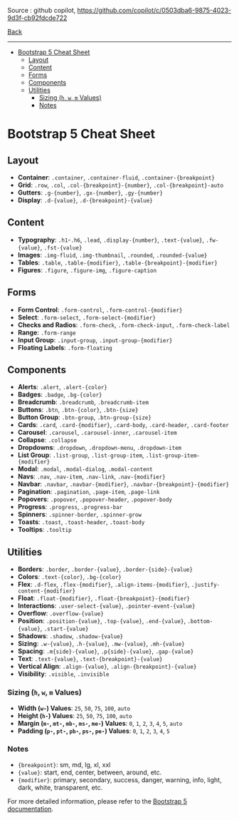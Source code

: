 
Source : github copilot, https://github.com/copilot/c/0503dba6-9875-4023-9d3f-cb92fdcde722

[Back](../readme.md)

---

- [Bootstrap 5 Cheat Sheet](#bootstrap-5-cheat-sheet)
  - [Layout](#layout)
  - [Content](#content)
  - [Forms](#forms)
  - [Components](#components)
  - [Utilities](#utilities)
    - [Sizing (`h`, `w`, `m` Values)](#sizing-h-w-m-values)
    - [Notes](#notes)


# Bootstrap 5 Cheat Sheet

## Layout
- **Container**: `.container`, `.container-fluid`, `.container-{breakpoint}`
- **Grid**: `.row`, `.col`, `.col-{breakpoint}-{number}`, `.col-{breakpoint}-auto`
- **Gutters**: `.g-{number}`, `.gx-{number}`, `.gy-{number}`
- **Display**: `.d-{value}`, `.d-{breakpoint}-{value}`

## Content
- **Typography**: `.h1`-`.h6`, `.lead`, `.display-{number}`, `.text-{value}`, `.fw-{value}`, `.fst-{value}`
- **Images**: `.img-fluid`, `.img-thumbnail`, `.rounded`, `.rounded-{value}`
- **Tables**: `.table`, `.table-{modifier}`, `.table-{breakpoint}-{modifier}`
- **Figures**: `.figure`, `.figure-img`, `.figure-caption`

## Forms
- **Form Control**: `.form-control`, `.form-control-{modifier}`
- **Select**: `.form-select`, `.form-select-{modifier}`
- **Checks and Radios**: `.form-check`, `.form-check-input`, `.form-check-label`
- **Range**: `.form-range`
- **Input Group**: `.input-group`, `.input-group-{modifier}`
- **Floating Labels**: `.form-floating`

## Components
- **Alerts**: `.alert`, `.alert-{color}`
- **Badges**: `.badge`, `.bg-{color}`
- **Breadcrumb**: `.breadcrumb`, `.breadcrumb-item`
- **Buttons**: `.btn`, `.btn-{color}`, `.btn-{size}`
- **Button Group**: `.btn-group`, `.btn-group-{size}`
- **Cards**: `.card`, `.card-{modifier}`, `.card-body`, `.card-header`, `.card-footer`
- **Carousel**: `.carousel`, `.carousel-inner`, `.carousel-item`
- **Collapse**: `.collapse`
- **Dropdowns**: `.dropdown`, `.dropdown-menu`, `.dropdown-item`
- **List Group**: `.list-group`, `.list-group-item`, `.list-group-item-{modifier}`
- **Modal**: `.modal`, `.modal-dialog`, `.modal-content`
- **Navs**: `.nav`, `.nav-item`, `.nav-link`, `.nav-{modifier}`
- **Navbar**: `.navbar`, `.navbar-{modifier}`, `.navbar-{breakpoint}-{modifier}`
- **Pagination**: `.pagination`, `.page-item`, `.page-link`
- **Popovers**: `.popover`, `.popover-header`, `.popover-body`
- **Progress**: `.progress`, `.progress-bar`
- **Spinners**: `.spinner-border`, `.spinner-grow`
- **Toasts**: `.toast`, `.toast-header`, `.toast-body`
- **Tooltips**: `.tooltip`

## Utilities
- **Borders**: `.border`, `.border-{value}`, `.border-{side}-{value}`
- **Colors**: `.text-{color}`, `.bg-{color}`
- **Flex**: `.d-flex`, `.flex-{modifier}`, `.align-items-{modifier}`, `.justify-content-{modifier}`
- **Float**: `.float-{modifier}`, `.float-{breakpoint}-{modifier}`
- **Interactions**: `.user-select-{value}`, `.pointer-event-{value}`
- **Overflow**: `.overflow-{value}`
- **Position**: `.position-{value}`, `.top-{value}`, `.end-{value}`, `.bottom-{value}`, `.start-{value}`
- **Shadows**: `.shadow`, `.shadow-{value}`
- **Sizing**: `.w-{value}`, `.h-{value}`, `.mw-{value}`, `.mh-{value}`
- **Spacing**: `.m{side}-{value}`, `.p{side}-{value}`, `.gap-{value}`
- **Text**: `.text-{value}`, `.text-{breakpoint}-{value}`
- **Vertical Align**: `.align-{value}`, `.align-{breakpoint}-{value}`
- **Visibility**: `.visible`, `.invisible`

### Sizing (`h`, `w`, `m` Values)
- **Width (`w-`) Values**: `25`, `50`, `75`, `100`, `auto`
- **Height (`h-`) Values**: `25`, `50`, `75`, `100`, `auto`
- **Margin (`m-`, `mt-`, `mb-`, `ms-`, `me-`) Values**: `0`, `1`, `2`, `3`, `4`, `5`, `auto`
- **Padding (`p-`, `pt-`, `pb-`, `ps-`, `pe-`) Values**: `0`, `1`, `2`, `3`, `4`, `5`

### Notes
- `{breakpoint}`: sm, md, lg, xl, xxl
- `{value}`: start, end, center, between, around, etc.
- `{modifier}`: primary, secondary, success, danger, warning, info, light, dark, white, transparent, etc.

For more detailed information, please refer to the [Bootstrap 5 documentation](https://getbootstrap.com/docs/5.0/getting-started/introduction/).